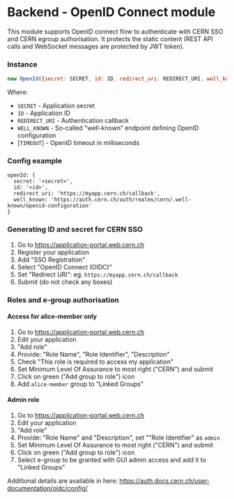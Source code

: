 # Backend - OpenID Connect module
This module supports OpenID connect flow to authenticate with CERN SSO and CERN egroup authorisation.
It protects the static content (REST API calls and WebSocket messages are protected by JWT token).

### Instance
```js
new OpenId({secret: SECRET, id: ID, redirect_uri: REDIRECT_URI, well_known: WELL_KNOWN[, timeout: TIMEOUT});
```
Where:
   * `SECRET` - Application secret
   * `ID` - Application ID
   * `REDIRECT_URI` - Authentication callback
   * `WELL_KNOWN` - So-called "well-known" endpoint defining OpenID configuration
   * [`TIMEOUT`] - OpenID timeout in milliseconds

### Config example
```
openId: {
  secret: '<secret>',
  id: '<id>',
  redirect_uri: 'https://myapp.cern.ch/callback',
  well_known: 'https://auth.cern.ch/auth/realms/cern/.well-known/openid-configuration'
}
```

### Generating ID and secret for CERN SSO
1. Go to https://application-portal.web.cern.ch
2. Register your application
3. Add "SSO Registration"
4. Select "OpenID Connect (OIDC)"
5. Set "Redirect URI": eg. `https://myapp.cern.ch/callback`
6. Submit (do not check any boxes)

### Roles and e-group authorisation

#### Access for alice-member only
1. Go to https://application-portal.web.cern.ch
2. Edit your application
3. "Add role"
4. Provide: "Role Name", "Role Identifier", "Description"
5. Check "This role is required to access my application"
6. Set Minimum Level Of Assurance to most right ("CERN") and submit
7. Click on green ("Add group to role") icon
8. Add `alice-member` group to "Linked Groups"

#### Admin role
1. Go to https://application-portal.web.cern.ch
2. Edit your application
3. "Add role"
4. Provide: "Role Name" and "Description", set ""Role Identifier" as `admin`
5. Set Minimum Level Of Assurance to most right ("CERN") and submit
6. Click on green ("Add group to role") icon
7. Select e-group to be granted with GUI admin access and add it to "Linked Groups"


Additional details are available in here: https://auth.docs.cern.ch/user-documentation/oidc/config/

